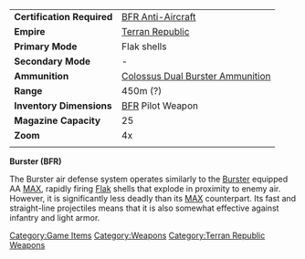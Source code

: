 |                            |                                                                                    |
| -------------------------- | ---------------------------------------------------------------------------------- |
| **Certification Required** | [BFR Anti-Aircraft](BFR_Anti-Aircraft.md "wikilink")                               |
| **Empire**                 | [Terran Republic](Terran_Republic.md "wikilink")                                   |
| **Primary Mode**           | Flak shells                                                                        |
| **Secondary Mode**         | \-                                                                                 |
| **Ammunition**             | [Colossus Dual Burster Ammunition](Colossus_Dual_Burster_Ammunition.md "wikilink") |
| **Range**                  | 450m (?)                                                                           |
| **Inventory Dimensions**   | [BFR](BFR.md "wikilink") Pilot Weapon                                              |
| **Magazine Capacity**      | 25                                                                                 |
| **Zoom**                   | 4x                                                                                 |
|                            |                                                                                    |

**Burster (BFR)**

The Burster air defense system operates similarly to the
[Burster](Burster.md "wikilink") equipped AA [MAX](MAX.md "wikilink"), rapidly
firing [Flak](Flak.md "wikilink") shells that explode in proximity to enemy
air. However, it is significantly less deadly than its
[MAX](MAX.md "wikilink") counterpart. Its fast and straight-line
projectiles means that it is also somewhat effective against infantry
and light armor.

[Category:Game Items](Category:Game_Items.md "wikilink")
[Category:Weapons](Category:Weapons.md "wikilink") [Category:Terran
Republic Weapons](Category:Terran_Republic_Weapons.md "wikilink")
